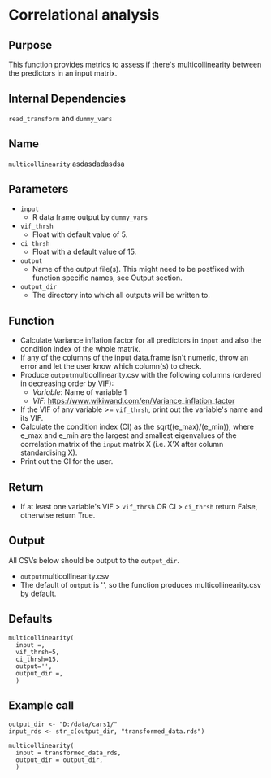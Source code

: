 # Correlational analysis

## Purpose
This function provides metrics to assess if there's multicollinearity between the predictors in an input matrix.
## Internal Dependencies
`read_transform` and `dummy_vars`
## Name
`multicollinearity`
asdasdadasdsa
## Parameters
* `input`
  * R data frame output by `dummy_vars`
* `vif_thrsh`
  * Float with default value of 5.
* `ci_thrsh`
  * Float with a default value of 15.
* `output`
  * Name of the output file(s). This might need to be postfixed with function specific names, see Output section.
* `output_dir`
  * The directory into which all outputs will be written to.

## Function
* Calculate Variance inflation factor for all predictors in `input` and also the condition index of the whole matrix.
* If any of the columns of the input data.frame isn't numeric, throw an error and let the user know which column(s) to check.
* Produce `output`multicollinearity.csv with the following columns (ordered in decreasing order by VIF):
  * _Variable_: Name of variable 1
  * _VIF_: https://www.wikiwand.com/en/Variance_inflation_factor
* If the VIF of any variable >= `vif_thrsh`, print out the variable's name and its VIF.
* Calculate the condition index (CI) as the sqrt((e_max)/(e_min)), where e_max and e_min are the largest and smallest eigenvalues of the correlation matrix of the `input` matrix X (i.e. X'X after column standardising X).
* Print out the CI for the user.

## Return
* If at least one variable's VIF > `vif_thrsh` OR CI > `ci_thrsh` return False, otherwise return True.

## Output
All CSVs below should be output to the `output_dir`.
* `output`multicollinearity.csv
* The default of `output` is '', so the function produces multicollinearity.csv by default.

## Defaults
```
multicollinearity(
  input =,
  vif_thrsh=5,
  ci_thrsh=15,
  output='',
  output_dir =,
  )  
```

## Example call
```
output_dir <- "D:/data/cars1/"
input_rds <- str_c(output_dir, "transformed_data.rds")

multicollinearity(
  input = transformed_data_rds,
  output_dir = output_dir,
  )  
```